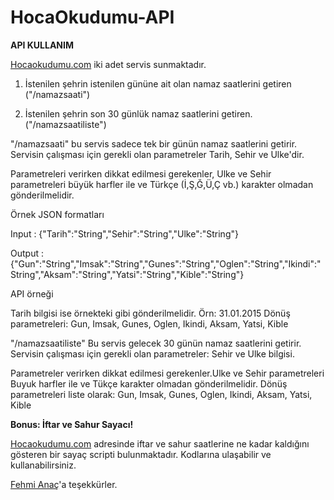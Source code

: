 # HocaOkudumu-API

<strong>API KULLANIM</strong>

<a href="http://hocaokudumu.com" target="_blank">Hocaokudumu.com</a> iki adet servis sunmaktadır.

1) İstenilen şehrin istenilen gününe ait olan namaz saatlerini getiren ("/namazsaati")

2) İstenilen şehrin son 30 günlük namaz saatlerini getiren. ("/namazsaatiliste")

"/namazsaati" bu servis sadece tek bir günün namaz saatlerini getirir. Servisin çalışması için gerekli olan parametreler Tarih, Sehir ve Ulke'dir.

Parametreleri verirken dikkat edilmesi gerekenler, Ulke ve Sehir parametreleri büyük harfler ile ve Türkçe (İ,Ş,Ğ,Ü,Ç vb.) karakter olmadan gönderilmelidir.

Örnek JSON formatları

Input : {"Tarih":"String","Sehir":"String","Ulke":"String"}

Output : {"Gun":"String","Imsak":"String","Gunes":"String","Oglen":"String","Ikindi":"String","Aksam":"String","Yatsi":"String","Kible":"String"}

API örneği

Tarih bilgisi ise örnekteki gibi gönderilmelidir. Örn: 31.01.2015 Dönüş parametreleri: Gun, Imsak, Gunes, Oglen, Ikindi, Aksam, Yatsi, Kible

"/namazsaatiliste" Bu servis gelecek 30 günün namaz saatlerini getirir. Servisin çalışması için gerekli olan parametreler: Sehir ve Ulke bilgisi.

Parametreler verirken dikkat edilmesi gerekenler.Ulke ve Sehir parametreleri Buyuk harfler ile ve Tükçe karakter olmadan gönderilmelidir. Dönüş parametreleri liste olarak: Gun, Imsak, Gunes, Oglen, Ikindi, Aksam, Yatsi, Kible

<strong>Bonus: İftar ve Sahur Sayacı!</strong>

<a href="http://hocaokudumu.com" target="_blank">Hocaokudumu.com</a> adresinde iftar ve sahur saatlerine ne kadar kaldığını gösteren bir sayaç scripti bulunmaktadır. Kodlarına ulaşabilir ve kullanabilirsiniz.

<a href="https://www.linkedin.com/in/fehmianac" target="_blank">Fehmi Anaç</a>'a teşekkürler.
